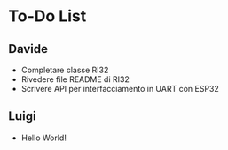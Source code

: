 # To-Do List

## Davide
-	Completare classe RI32
-	Rivedere file README di RI32
-	Scrivere API per interfacciamento in UART con ESP32

## Luigi
-	Hello World!
